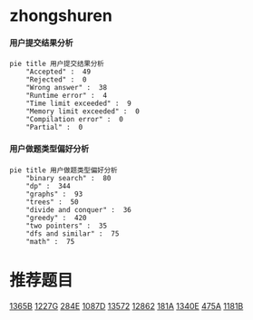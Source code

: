 # zhongshuren

<!-- tabs:start -->



#### **用户提交结果分析**

```mermaid
pie title 用户提交结果分析
    "Accepted" :  49
    "Rejected" :  0
    "Wrong answer" :  38
    "Runtime error" :  4
    "Time limit exceeded" :  9
    "Memory limit exceeded" :  0
    "Compilation error" :  0
    "Partial" :  0
```

#### **用户做题类型偏好分析**

```mermaid
pie title 用户做题类型偏好分析
    "binary search" :  80
    "dp" :  344
    "graphs" :  93
    "trees" :  50
    "divide and conquer" :  36
    "greedy" :  420
    "two pointers" :  35
    "dfs and similar" :  75
    "math" :  75
```



<!-- tabs:end -->
# 推荐题目
[1365B](https://codeforces.com/contest/1365/problem/B)
[1227G](https://codeforces.com/contest/1227/problem/G)
[284E](https://codeforces.com/contest/284/problem/E)
[1087D](https://codeforces.com/contest/1087/problem/D)
[13572](https://codeforces.com/contest/1357/problem/2)
[12862](https://codeforces.com/contest/1286/problem/2)
[181A](https://codeforces.com/contest/181/problem/A)
[1340E](https://codeforces.com/contest/1340/problem/E)
[475A](https://codeforces.com/contest/475/problem/A)
[1181B](https://codeforces.com/contest/1181/problem/B)
